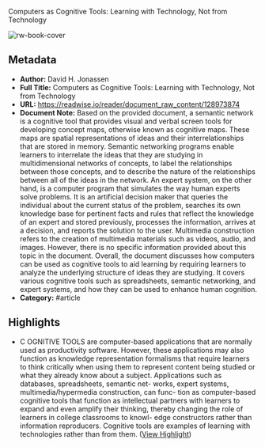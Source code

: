 Computers as Cognitive Tools: Learning with Technology, Not from Technology

![rw-book-cover](https://readwise-assets.s3.amazonaws.com/static/images/article0.00998d930354.png)

## Metadata
- **Author:** David H. Jonassen
- **Full Title:** Computers as Cognitive Tools: Learning with Technology, Not from Technology
- **URL:** https://readwise.io/reader/document_raw_content/128973874
- **Document Note:** Based on the provided document, a semantic network is a cognitive tool that provides visual and verbal screen tools for developing concept maps, otherwise known as cognitive maps. These maps are spatial representations of ideas and their interrelationships that are stored in memory. Semantic networking programs enable learners to interrelate the ideas that they are studying in multidimensional networks of concepts, to label the relationships between those concepts, and to describe the nature of the relationships between all of the ideas in the network.
  An expert system, on the other hand, is a computer program that simulates the way human experts solve problems. It is an artificial decision maker that queries the individual about the current status of the problem, searches its own knowledge base for pertinent facts and rules that reflect the knowledge of an expert and stored previously, processes the information, arrives at a decision, and reports the solution to the user.
  Multimedia construction refers to the creation of multimedia materials such as videos, audio, and images. However, there is no specific information provided about this topic in the document. 
  Overall, the document discusses how computers can be used as cognitive tools to aid learning by requiring learners to analyze the underlying structure of ideas they are studying. It covers various cognitive tools such as spreadsheets, semantic networking, and expert systems, and how they can be used to enhance human cognition.
- **Category:** #article

## Highlights
- C OGNITIVE TOOLS are computer-based applications that are normally used as productivity software. However, these applications may also function as knowledge representation formalisms that require learners to think critically when using them to represent content being studied or what they already know about a subject. Applications such as databases, spreadsheets, semantic net- works, expert systems, multimedia/hypermedia construction, can func- tion as computer-based cognitive tools that function as intellectual partners with learners to expand and even amplify their thinking, thereby changing the role of learners in college classrooms to knowl- edge constructors rather than information reproducers. Cognitive tools are examples of learning with technologies rather than from them. ([View Highlight](https://read.readwise.io/read/01hkrj3vtv8tmm52ftgnnwkttp))
